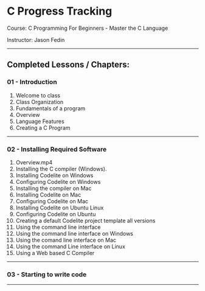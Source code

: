 # C Progress Tracking

Course:     C Programming For Beginners - Master the C Language

Instructor: Jason Fedin

---

## Completed Lessons / Chapters:

### 01 - Introduction
01. Welcome to class
02. Class Organization
03. Fundamentals of a program
04. Overview
05. Language Features
06. Creating a C Program

---

### 02 - Installing Required Software
01. Overview.mp4 
02. Installing the C compiler (Windows).
03. Installing Codelite on Windows 
04. Configuring Codelite on Windows
05. Installing the compiler on Mac
06. Installing Codelite on Mac
07. Configuring Codelite on Mac
08. Installing Codelite on Ubuntu Linux
09. Configuring Codelite on Ubuntu
10. Creating a default Codelite project template all versions
11. Using the command line interface
12. Using the command line interface on Windows
13. Using the comand line interface on Mac
14. Using the command Line interface on Linux
15. Using a Web based C Compiler

---


### 03 - Starting to write code



---
